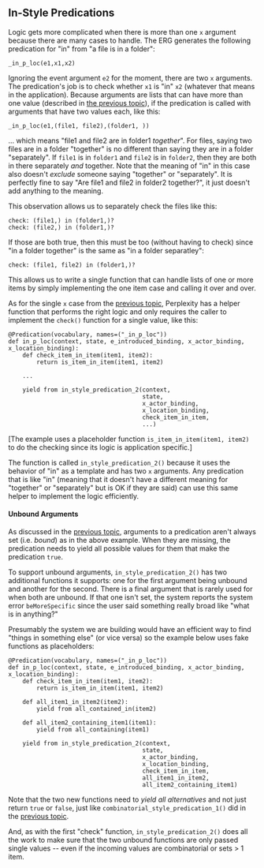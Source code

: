 ## In-Style Predications
Logic gets more complicated when there is more than one `x` argument because there are many cases to handle. The ERG generates the following predication for "in" from "a file is in a folder":

~~~
_in_p_loc(e1,x1,x2)
~~~

Ignoring the event argument `e2` for the moment, there are two `x` arguments. The predication's job is to check whether `x1` is "in" `x2` (whatever that means in the application). Because arguments are lists that can have more than one value (described in [the previous topic](pxHowTo020ImplementAPredication#combinatorial-variables)), if the predication is called with arguments that have two values each, like this:

~~~
_in_p_loc(e1,(file1, file2),(folder1, ))
~~~

... which means "file1 and file2 are in folder1 *together*". For files, saying two files are in a folder "together" is no different than saying they are in a folder "separately". If `file1` is in `folder1` and `file2` is in `folder2`, then they are both in there separately *and* together. Note that the meaning of "in" in this case also doesn't *exclude* someone saying "together" or "separately". It is perfectly fine to say "Are file1 and file2 in folder2 together?", it just doesn't add anything to the meaning.

This observation allows us to separately check the files like this:

~~~
check: (file1,) in (folder1,)?
check: (file2,) in (folder1,)?
~~~

If those are both true, then this must be too (without having to check) since "in a folder together" is the same as "in a folder separatley":

~~~
check: (file1, file2) in (folder1,)?
~~~

This allows us to write a single function that can handle lists of one or more items by simply implementing the one item case and calling it over and over.

As for the single `x` case from the [previous topic](pxHowTo020ImplementAPredication), Perplexity has a helper function that performs the right logic and only requires the caller to implement the `check()` function for a single value, like this:

~~~
@Predication(vocabulary, names=("_in_p_loc"))
def in_p_loc(context, state, e_introduced_binding, x_actor_binding, x_location_binding):
    def check_item_in_item(item1, item2):
        return is_item_in_item(item1, item2)
    
    ...
                                          
    yield from in_style_predication_2(context,
                                      state, 
                                      x_actor_binding, 
                                      x_location_binding, 
                                      check_item_in_item, 
                                      ...)
~~~

[The example uses a placeholder function `is_item_in_item(item1, item2)` to do the checking since its logic is application specific.]

The function is called `in_style_predication_2()` because it uses the behavior of "in" as a template and has two `x` arguments.  Any predication that is like "in" (meaning that it doesn't have a different meaning for "together" or "separately" but is OK if they are said) can use this same helper to implement the logic efficiently.

#### Unbound Arguments
As discussed in the [previous topic](pxHowTo020ImplementAPredication), arguments to a predication aren't always set (i.e. *bound*) as in the above example. When they are missing, the predication needs to yield all possible values for them that make the predication `true`.  

To support unbound arguments, `in_style_predication_2()` has two additional functions it supports: one for the first argument being unbound and another for the second. There is a final argument that is rarely used for when both are unbound. If that one isn't set, the system reports the system error `beMoreSpecific` since the user said something really broad like "what is in anything?"

Presumably the system we are building would have an efficient way to find "things in something else" (or vice versa) so the example below uses fake functions as placeholders:

~~~
@Predication(vocabulary, names=("_in_p_loc"))
def in_p_loc(context, state, e_introduced_binding, x_actor_binding, x_location_binding):
    def check_item_in_item(item1, item2):
        return is_item_in_item(item1, item2)
    
    def all_item1_in_item2(item2):
        yield from all_contained_in(item2)

    def all_item2_containing_item1(item1):
        yield from all_containing(item1)

    yield from in_style_predication_2(context, 
                                      state, 
                                      x_actor_binding, 
                                      x_location_binding, 
                                      check_item_in_item, 
                                      all_item1_in_item2, 
                                      all_item2_containing_item1)
~~~

Note that the two new functions need to *yield all alternatives* and not just return `true` or `false`, just like `combinatorial_style_predication_1()` did in the [previous topic](./pxHowTo020ImplementAPredication).

And, as with the first "check" function, `in_style_predication_2()` does all the work to make sure that the two unbound functions are only passed single values -- even if the incoming values are combinatorial or sets > 1 item.  
